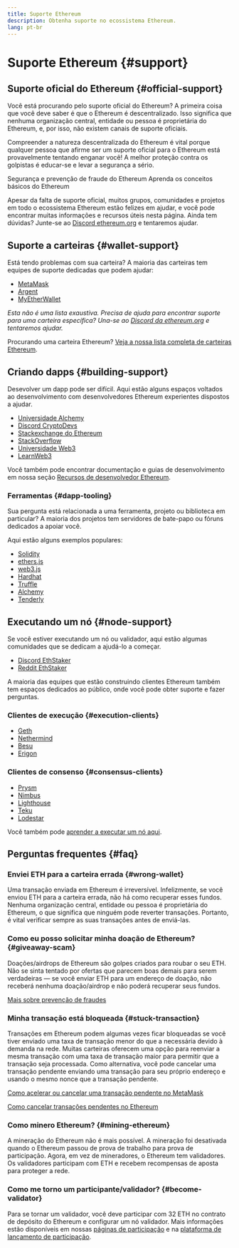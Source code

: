 ```yaml
---
title: Suporte Ethereum
description: Obtenha suporte no ecossistema Ethereum.
lang: pt-br
---
```


# Suporte Ethereum {#support}

## Suporte oficial do Ethereum {#official-support}

Você está procurando pelo suporte oficial do Ethereum? A primeira coisa que você deve saber é que o Ethereum é descentralizado. Isso significa que nenhuma organização central, entidade ou pessoa é proprietária do Ethereum, e, por isso, não existem canais de suporte oficiais.

Compreender a natureza descentralizada do Ethereum é vital porque qualquer pessoa que afirme ser um suporte oficial para o Ethereum está provavelmente tentando enganar você! A melhor proteção contra os golpistas é educar-se e levar a segurança a sério.

<DocLink to="/security/">
  Segurança e prevenção de fraude do Ethereum
</DocLink>

<DocLink to="/learn/">
  Aprenda os conceitos básicos do Ethereum
</DocLink>

Apesar da falta de suporte oficial, muitos grupos, comunidades e projetos em todo o ecossistema Ethereum estão felizes em ajudar, e você pode encontrar muitas informações e recursos úteis nesta página. Ainda tem dúvidas? Junte-se ao [Discord ethereum.org](/discord/) e tentaremos ajudar.

## Suporte a carteiras {#wallet-support}

Está tendo problemas com sua carteira? A maioria das carteiras tem equipes de suporte dedicadas que podem ajudar:

- [MetaMask](https://metamask.zendesk.com/hc/)
- [Argent](https://support.argent.xyz/hc/)
- [MyEtherWallet](https://help.myetherwallet.com/)

_Esta não é uma lista exaustiva. Precisa de ajuda para encontrar suporte para uma carteira específica? Una-se ao [Discord da ethereum.org](https://discord.gg/ethereum-org) e tentaremos ajudar._

Procurando uma carteira Ethereum? [Veja a nossa lista completa de carteiras Ethereum](/wallets/find-wallet/).

## Criando dapps {#building-support}

Desevolver um dapp pode ser difícil. Aqui estão alguns espaços voltados ao desenvolvimento com desenvolvedores Ethereum experientes dispostos a ajudar.

- [Universidade Alchemy](https://university.alchemy.com/#starter_code)
- [Discord CryptoDevs](https://discord.com/invite/5W5tVb3)
- [Stackexchange do Ethereum](https://ethereum.stackexchange.com/)
- [StackOverflow](https://stackoverflow.com/questions/tagged/web3)
- [Universidade Web3](https://www.web3.university/)
- [LearnWeb3](https://discord.com/invite/learnweb3)

Você também pode encontrar documentação e guias de desenvolvimento em nossa seção [Recursos de desenvolvedor Ethereum](/developers/).

### Ferramentas {#dapp-tooling}

Sua pergunta está relacionada a uma ferramenta, projeto ou biblioteca em particular? A maioria dos projetos tem servidores de bate-papo ou fóruns dedicados a apoiar você.

Aqui estão alguns exemplos populares:

- [Solidity](https://gitter.im/ethereum/solidity/)
- [ethers.js](https://discord.gg/6jyGVDK6Jx)
- [web3.js](https://discord.gg/GsABYQu4sC)
- [Hardhat](https://discord.gg/xtrMGhmbfZ)
- [Truffle](https://discord.gg/8uKcsccEYE)
- [Alchemy](http://alchemy.com/discord)
- [Tenderly](https://discord.gg/fBvDJYR)

## Executando um nó {#node-support}

Se você estiver executando um nó ou validador, aqui estão algumas comunidades que se dedicam a ajudá-lo a começar.

- [Discord EthStaker](https://discord.gg/ethstaker)
- [Reddit EthStaker](https://www.reddit.com/r/ethstaker)

A maioria das equipes que estão construindo clientes Ethereum também tem espaços dedicados ao público, onde você pode obter suporte e fazer perguntas.

### Clientes de execução {#execution-clients}

- [Geth](https://discord.gg/FqDzupGyYf)
- [Nethermind](https://discord.gg/YJx3pm8z5C)
- [Besu](https://discord.gg/p8djYngzKN)
- [Erigon](https://github.com/ledgerwatch/erigon/issues)

### Clientes de consenso {#consensus-clients}

- [Prysm](https://discord.gg/prysmaticlabs)
- [Nimbus](https://discord.gg/nSmEH3qgFv)
- [Lighthouse](https://discord.gg/cyAszAh)
- [Teku](https://discord.gg/7hPv2T6)
- [Lodestar](https://discord.gg/aMxzVcr)

Você também pode [aprender a executar um nó aqui](/developers/docs/nodes-and-clients/run-a-node/).

## Perguntas frequentes {#faq}

### Enviei ETH para a carteira errada {#wrong-wallet}

Uma transação enviada em Ethereum é irreversível. Infelizmente, se você enviou ETH para a carteira errada, não há como recuperar esses fundos. Nenhuma organização central, entidade ou pessoa é proprietária do Ethereum, o que significa que ninguém pode reverter transações. Portanto, é vital verificar sempre as suas transações antes de enviá-las.

### Como eu posso solicitar minha doação de Ethereum? {#giveaway-scam}

Doações/airdrops de Ethereum são golpes criados para roubar o seu ETH. Não se sinta tentado por ofertas que parecem boas demais para serem verdadeiras — se você enviar ETH para um endereço de doação, não receberá nenhuma doação/airdrop e não poderá recuperar seus fundos.

[Mais sobre prevenção de fraudes](/security/#common-scams)

### Minha transação está bloqueada {#stuck-transaction}

Transações em Ethereum podem algumas vezes ficar bloqueadas se você tiver enviado uma taxa de transação menor do que a necessária devido à demanda na rede. Muitas carteiras oferecem uma opção para reenviar a mesma transação com uma taxa de transação maior para permitir que a transação seja processada. Como alternativa, você pode cancelar uma transação pendente enviando uma transação para seu próprio endereço e usando o mesmo nonce que a transação pendente.

[Como acelerar ou cancelar uma transação pendente no MetaMask](https://metamask.zendesk.com/hc/en-us/articles/360015489251-How-to-speed-up-or-cancel-a-pending-transaction)

[Como cancelar transações pendentes no Ethereum](https://info.etherscan.com/how-to-cancel-ethereum-pending-transactions/)

### Como minero Ethereum? {#mining-ethereum}

A mineração do Ethereum não é mais possível. A mineração foi desativada quando o Ethereum passou de prova de trabalho para prova de participação. Agora, em vez de mineradores, o Ethereum tem validadores. Os validadores participam com ETH e recebem recompensas de aposta para proteger a rede.

### Como me torno um participante/validador? {#become-validator}

Para se tornar um validador, você deve participar com 32 ETH no contrato de depósito do Ethereum e configurar um nó validador. Mais informações estão disponíveis em nossas [páginas de participação](/staking) e na [plataforma de lançamento de participação](https://launchpad.ethereum.org/).
